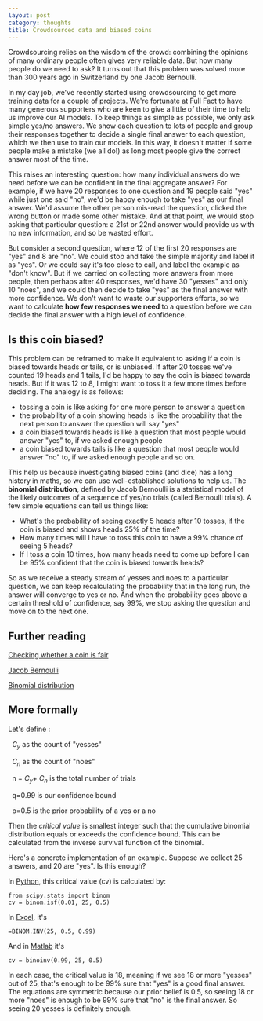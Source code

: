 ```yaml
---
layout: post
category: thoughts
title: Crowdsourced data and biased coins
---
```


Crowdsourcing relies on the wisdom of the crowd: combining the opinions of many ordinary people often gives very reliable data. But how many people do we need to ask? It turns out that this problem was solved more than 300 years ago in Switzerland by one Jacob Bernoulli.

In my day job, we've recently started using crowdsourcing to get more training data for a couple of projects. We're fortunate at Full Fact to have many generous supporters who are keen to give a little of their time to help us improve our AI models. To keep things as simple as possible, we only ask simple yes/no answers. We show each question to lots of people and group their responses together to decide a single final answer to each question, which we then use to train our models. In this way, it doesn't matter if some people make a mistake (we all do!) as long most people give the correct answer most of the time.

This raises an interesting question: how many individual answers do we need before we can be confident in the final aggregate answer? For example, if we have 20 responses to one question and 19 people said "yes" while just one said "no", we'd be happy enough to take "yes" as our final answer. We'd assume the other person mis-read the question, clicked the wrong button or made some other mistake. And at that point, we would stop asking that particular question: a 21st or 22nd answer would provide us with no new information, and so be wasted effort.

But consider a second question, where 12 of the first 20 responses are "yes" and 8 are "no". We could stop and take the simple majority and label it as "yes". Or we could say it's too close to call, and label the example as "don't know". But if we carried on collecting more answers from more people, then perhaps after 40 responses, we'd have 30 "yesses" and only 10 "noes", and we could then decide to take "yes" as the final answer with more confidence.
We don't want to waste our supporters efforts, so we want to calculate **how few responses we need** to a question before we can decide the final answer with a high level of confidence. 

## Is this coin biased?

This problem can be reframed to make it equivalent to asking if a coin is biased towards heads or tails, or is unbiased. If after 20 tosses we've counted 19 heads and 1 tails, I'd be happy to say the coin is biased towards heads. But if it was 12 to 8, I might want to toss it a few more times before deciding. The analogy is as follows:
* tossing a coin is like asking for one more person to answer a question
* the probability of a coin showing heads is like the probability that the next person to answer the question will say "yes"
* a coin biased towards heads is like a question that most people would answer "yes" to, if we asked enough people
* a coin biased towards tails is like a question that most people would answer "no" to, if we asked enough people
and so on.

This help us because investigating biased coins (and dice) has a long history in maths, so we can use well-established solutions to help us. The **binomial distribution**, defined by Jacob Bernoulli is a statistical model of the likely outcomes of a sequence of yes/no trials (called Bernoulli trials). A few simple equations can tell us things like:
* What's the probability of seeing exactly 5 heads after 10 tosses, if the coin is biased and shows heads 25% of the time?
* How many times will I have to toss this coin to have a 99% chance of seeing 5 heads?
* If I toss a coin 10 times, how many heads need to come up before I can be 95% confident that the coin is biased towards heads?

So as we receive a steady stream of yesses and noes to a particular question, we can keep recalculating the probability that in the long run, the answer will converge to yes or no. And when the probability goes above a certain threshold of confidence, say 99%, we stop asking the question and move on to the next one.

## Further reading

[Checking whether a coin is fair](https://en.wikipedia.org/wiki/Checking_whether_a_coin_is_fair)

[Jacob Bernoulli](https://en.wikipedia.org/wiki/Jacob_Bernoulli)

[Binomial distribution](https://en.wikipedia.org/wiki/Binomial_distribution)


 
## More formally

Let's define :

&nbsp; $C_y$ as the count of "yesses"

&nbsp; $C_n$ as the count of "noes"

&nbsp; n = $C_y$+ $C_n$ is the total number of trials

&nbsp; q=0.99 is our confidence bound

&nbsp; p=0.5 is the prior probability of a yes or a no

Then the *critical value* is smallest integer such that the cumulative binomial distribution equals or exceeds the confidence bound. This can be calculated from the inverse survival function of the binomial. 

Here's a concrete implementation of an example. Suppose we collect 25 answers, and 20 are "yes". Is this enough?

In [Python](https://docs.scipy.org/doc/scipy/reference/generated/scipy.stats.binom.html), this critical value (cv) is calculated by:

    from scipy.stats import binom 
    cv = binom.isf(0.01, 25, 0.5)

In [Excel](https://support.microsoft.com/en-us/office/binom-dist-function-c5ae37b6-f39c-4be2-94c2-509a1480770c), it's
    
    =BINOM.INV(25, 0.5, 0.99)

And in [Matlab](https://www.mathworks.com/help/stats/binoinv) it's
    
    cv = binoinv(0.99, 25, 0.5) 

In each case, the critical value is 18, meaning if we see 18 or more "yesses" out of 25, that's enough to be 99% sure that "yes" is a good final answer. The equations are symmetric because our prior belief is 0.5, so seeing 18 or more "noes" is enough to be 99% sure that "no" is the final answer. So seeing 20 yesses is definitely enough.
